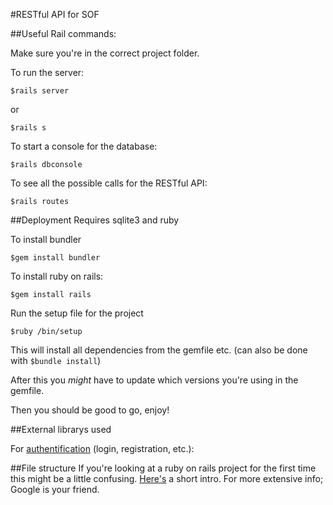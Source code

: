 #RESTful API for SOF

##Useful Rail commands:

Make sure you're in the correct project folder.

To run the server:
```
$rails server
```
or
```
$rails s
```

To start a console for the database:
```
$rails dbconsole
```

To see all the possible calls for the RESTful API:
```
$rails routes
```

##Deployment
Requires sqlite3 and ruby

To install bundler
```
$gem install bundler
```

To install ruby on rails:
```
$gem install rails
```

Run the setup file for the project
```
$ruby /bin/setup
```

This will install all dependencies from the gemfile etc.
(can also be done with ```$bundle install```)

After this you _might_ have to update which versions you're using in the gemfile.

Then you should be good to go, enjoy!

##External librarys used

For [authentification](https://github.com/lynndylanhurley/devise_token_auth) (login, registration, etc.):


##File structure
If you're looking at a ruby on rails project for the first time this might be a
little confusing. [Here's](https://www.javatpoint.com/ruby-on-rails-directory-structure) a short intro.
For more extensive info; Google is your friend.
